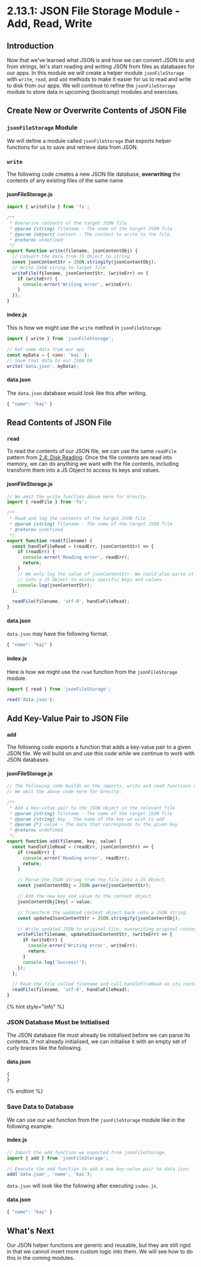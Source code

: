 # 2.13.1: JSON File Storage Module - Add, Read, Write

## Introduction

Now that we've learned what JSON is and how we can convert JSON to and from strings, let's start reading and writing JSON from files as databases for our apps. In this module we will create a helper module `jsonFileStorage` with `write`, `read`, and `add` methods to make it easier for us to read and write to disk from our apps. We will continue to refine the `jsonFileStorage` module to store data in upcoming \(bootcamp\) modules and exercises.

## Create New or Overwrite Contents of JSON File

### `jsonFileStorage` Module

We will define a module called `jsonFileStorage` that exports helper functions for us to save and retrieve data from JSON.

### `write`

The following code creates a new JSON file database, **overwriting** the contents of any existing files of the same name

#### jsonFileStorage.js

```javascript
import { writeFile } from 'fs';

/**
 * Overwrite contents of the target JSON file
 * @param {string} filename - The name of the target JSON file
 * @param {object} content - The content to write to the file.
 * @returns undefined
 */
export function write(filename, jsonContentObj) {
  // Convert the data from JS Object to string
  const jsonContentStr = JSON.stringify(jsonContentObj);
  // Write JSON string to target file
  writeFile(filename, jsonContentStr, (writeErr) => {
    if (writeErr) {
      console.error('Writing error', writeErr);
    }
  });
}
```

#### index.js

This is how we might use the `write` method in `jsonFileStorage`.

```javascript
import { write } from 'jsonFileStorage';

// Get some data from our app
const myData = { name: 'kai' };
// Save that data to our JSON DB
write('data.json', myData);
```

#### data.json

The `data.json` database would look like this after writing.

```javascript
{ "name": "kai" }
```

## Read Contents of JSON File

### `read`

To read the contents of our JSON file, we can use the same `readFile` pattern from [2.4: Disk Reading](../2.4-disk-reading.md#basic-example). Once the file contents are read into memory, we can do anything we want with the file contents, including transform them into a JS Object to access its keys and values.

#### jsonFileStorage.js

```javascript
// We omit the write function above here for brevity.
import { readFile } from 'fs';

/**
 * Read and log the contents of the target JSON file
 * @param {string} filename - The name of the target JSON file
 * @returns undefined
 */
export function read(filename) {
  const handleFileRead = (readErr, jsonContentStr) => {
    if (readErr) {
      console.error('Reading error', readErr);
      return;
    }
    // We only log the value of jsonContentStr. We could also parse it
    // into a JS Object to access specific keys and values.
    console.log(jsonContentStr);
  };

  readFile(filename, 'utf-8', handleFileRead);
}
```

#### data.json

`data.json` may have the following format.

```javascript
{ "name": "kai" }
```

#### index.js

Here is how we might use the `read` function from the `jsonFileStorage` module.

```javascript
import { read } from 'jsonFileStorage';

read('data.json');
```

## Add Key-Value Pair to JSON File

### `add`

The following code exports a function that adds a key-value pair to a given JSON file. We will build on and use this code while we continue to work with JSON databases.

#### jsonFileStorage.js

```javascript
// The following code builds on the imports, write and read functions above.
// We omit the above code here for brevity.

/**
 * Add a key-value pair to the JSON object in the relevant file
 * @param {string} filename - The name of the target JSON file
 * @param {string} key - The name of the key we wish to add
 * @param {*} value - The data that corresponds to the given key
 * @returns undefined
 */
export function add(filename, key, value) {
  const handleFileRead = (readErr, jsonContentStr) => {
    if (readErr) {
      console.error('Reading error', readErr);
      return;
    }

    // Parse the JSON string from the file into a JS Object.
    const jsonContentObj = JSON.parse(jsonContentStr);

    // Add the new key and value to the content object.
    jsonContentObj[key] = value;

    // Transform the updated content object back into a JSON string.
    const updatedJsonContentStr = JSON.stringify(jsonContentObj);

    // Write updated JSON to original file, overwriting original contents.
    writeFile(filename, updatedJsonContentStr, (writeErr) => {
      if (writeErr) {
        console.error('Writing error', writeErr);
        return;
      }
      console.log('Success!');
    });
  };

  // Read the file called filename and call handleFileRead on its contents.
  readFile(filename, 'utf-8', handleFileRead);
}
```

{% hint style="info" %}

### JSON Database Must be Initialised

The JSON database file must already be initialised before we can parse its contents. If not already initialised, we can initialise it with an empty set of curly braces like the following.

#### data.json

```javascript
{
}
```

{% endhint %}

### Save Data to Database

We can use our `add` function from the `jsonFileStorage` module like in the following example.

#### index.js

```javascript
// Import the add function we exported from jsonFileStorage.
import { add } from 'jsonFileStorage';

// Execute the add function to add a new key-value pair to data.json.
add('data.json', 'name', 'kai');
```

`data.json` will look like the following after executing `index.js`.

#### data.json

```javascript
{ "name": "kai" }
```

## What's Next

Our JSON helper functions are generic and reusable, but they are still rigid in that we cannot insert more custom logic into them. We will see how to do this in the coming modules.
